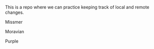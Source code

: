 This is a repo where we can practice keeping track of local and remote 
changes.

Missmer


Moravian

Purple
